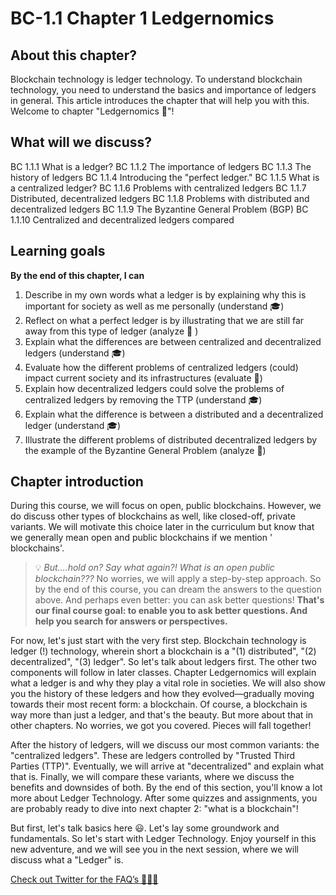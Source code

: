 # BC-1.1 Chapter 1 Ledgernomics

## About this chapter?
Blockchain technology is ledger technology. To understand blockchain technology, you need to understand the basics and importance of ledgers in general. This article introduces the chapter that will help you with this. Welcome to chapter "Ledgernomics 📒"!

## What will we discuss?
BC 1.1.1 What is a ledger?
BC 1.1.2 The importance of ledgers
BC 1.1.3 The history of ledgers
BC 1.1.4 Introducing the "perfect ledger."
BC 1.1.5 What is a centralized ledger?
BC 1.1.6 Problems with centralized ledgers
BC 1.1.7 Distributed, decentralized ledgers
BC 1.1.8 Problems with distributed and decentralized ledgers
BC 1.1.9 The Byzantine General Problem (BGP)
BC 1.1.10 Centralized and decentralized ledgers compared

## Learning goals 
**By the end of this chapter, I can**



1. Describe in my own words what a ledger is by explaining why this is important for society as well as me personally (understand 🎓)
2. Reflect on what a perfect ledger is by illustrating that we are still far away from this type of ledger (analyze 🔬 )
3. Explain what the differences are between centralized and decentralized ledgers (understand 🎓)
4. Evaluate how the different problems of centralized ledgers (could) impact current society and its infrastructures (evaluate 🧠)
5. Explain how decentralized ledgers could solve the problems of centralized ledgers by removing the TTP (understand 🎓)
6. Explain what the difference is between a distributed and a decentralized ledger (understand 🎓)
7. Illustrate the different problems of distributed decentralized ledgers by the example of the Byzantine General Problem (analyze 🔬)

## Chapter introduction
During this course, we will focus on open, public blockchains. However, we do discuss other types of blockchains as well, like closed-off, private variants. We will motivate this choice later in the curriculum but know that we generally mean open and public blockchains if we mention ' blockchains'.

>💡  *But….hold on? Say what again?! What is an open public blockchain???* No worries, we will apply a step-by-step approach. So by the end of this course, you can dream the answers to the question above. And perhaps even better: you can ask better questions! **That's our final course goal: to enable you to ask better questions. And help you search for answers or perspectives.**

For now, let's just start with the very first step. Blockchain technology is ledger (!) technology, wherein short a blockchain is a "(1) distributed", "(2) decentralized", "(3) ledger". So let's talk about ledgers first. The other two components will follow in later classes. Chapter Ledgernomics will explain what a ledger is and why they play a vital role in societies. We will also show you the history of these ledgers and how they evolved—gradually moving towards their most recent form: a blockchain. Of course, a blockchain is way more than just a ledger, and that's the beauty. But more about that in other chapters. No worries, we got you covered. Pieces will fall together!

After the history of ledgers, will we discuss our most common variants: the "centralized ledgers". These are ledgers controlled by "Trusted Third Parties (TTP)". Eventually, we will arrive at "decentralized" and explain what that is. Finally, we will compare these variants, where we discuss the benefits and downsides of both. By the end of this section, you'll know a lot more about Ledger Technology. After some quizzes and assignments, you are probably ready to dive into next chapter 2: "what is a blockchain"! 

But first, let's talk basics here 😃. Let's lay some groundwork and fundamentals. So let's start with Ledger Technology. Enjoy yourself in this new adventure, and we will see you in the next session, where we will discuss what a "Ledger" is.

[Check out Twitter for the FAQ’s 🦉🦉🦉](https://twitter.com/JordiJansen101/status/1431236972832514048?s=20)
